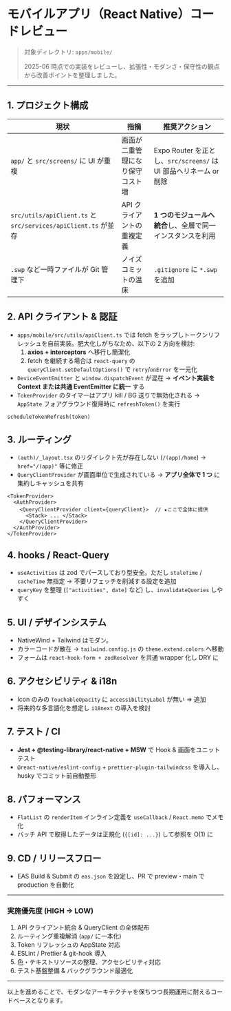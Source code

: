 # モバイルアプリ（React Native）コードレビュー

> 対象ディレクトリ: `apps/mobile/`
>
> 2025-06 時点での実装をレビューし、拡張性・モダンさ・保守性の観点から改善ポイントを整理しました。

---

## 1. プロジェクト構成

| 現状 | 指摘 | 推奨アクション |
|------|------|----------------|
| `app/` と `src/screens/` に UI が重複 | 画面が二重管理になり保守コスト増 | Expo Router を正とし、`src/screens/` は UI 部品へリネーム or 削除 |
| `src/utils/apiClient.ts` と `src/services/apiClient.ts` が並存 | API クライアントの重複定義 | **1 つのモジュールへ統合**し、全層で同一インスタンスを利用 |
| `.swp` など一時ファイルが Git 管理下 | ノイズコミットの温床 | `.gitignore` に `*.swp` を追加 |

## 2. API クライアント & 認証

* `apps/mobile/src/utils/apiClient.ts` では fetch をラップしトークンリフレッシュを自前実装。肥大化しがちなため、以下の 2 方向を検討:
  1. **axios + interceptors** へ移行し簡潔化
  2. fetch を継続する場合は `react-query` の `queryClient.setDefaultOptions()` で `retry`/`onError` を一元化
* `DeviceEventEmitter` と `window.dispatchEvent` が混在 → **イベント実装を Context または共通 EventEmitter に統一** する
* `TokenProvider` のタイマーはアプリ kill / BG 送りで無効化される → `AppState` フォアグラウンド復帰時に `refreshToken()` を実行

```30:78:apps/mobile/src/providers/TokenProvider.tsx
scheduleTokenRefresh(token)
```

## 3. ルーティング

* `(auth)/_layout.tsx` のリダイレクト先が存在しない (`/(app)/home`) → `href="/(app)"` 等に修正
* `QueryClientProvider` が画面単位で生成されている → **アプリ全体で 1 つ** に集約しキャッシュを共有

```1:19:apps/mobile/app/_layout.tsx
<TokenProvider>
  <AuthProvider>
    <QueryClientProvider client={queryClient}>  // ★ここで全体に提供
      <Stack> ... </Stack>
    </QueryClientProvider>
  </AuthProvider>
</TokenProvider>
```

## 4. hooks / React-Query

* `useActivities` は zod でパースしており型安全。ただし `staleTime` / `cacheTime` 無指定 → 不要リフェッチを削減する設定を追加
* `queryKey` を整理 (`["activities", date]` など) し、`invalidateQueries` しやすく

## 5. UI / デザインシステム

* NativeWind + Tailwind はモダン。
* カラーコードが散在 → `tailwind.config.js` の `theme.extend.colors` へ移動
* フォームは `react-hook-form + zodResolver` を共通 wrapper 化し DRY に

## 6. アクセシビリティ & i18n

* Icon のみの `TouchableOpacity` に `accessibilityLabel` が無い ⇒ 追加
* 将来的な多言語化を想定し `i18next` の導入を検討

## 7. テスト / CI

* **Jest + @testing-library/react-native + MSW** で Hook & 画面をユニットテスト
* `@react-native/eslint-config` + `prettier-plugin-tailwindcss` を導入し、husky でコミット前自動整形

## 8. パフォーマンス

* `FlatList` の `renderItem` インライン定義を `useCallback` / `React.memo` でメモ化
* バッチ API で取得したデータは正規化 (`{[id]: ...}`) して参照を O(1) に

## 9. CD / リリースフロー

* EAS Build & Submit の `eas.json` を設定し、PR で preview・main で production を自動化

---

### 実施優先度 (HIGH → LOW)
1. API クライアント統合 & QueryClient の全体配布
2. ルーティング重複解消 (`app/` に一本化)
3. Token リフレッシュの AppState 対応
4. ESLint / Prettier & git-hook 導入
5. 色・テキストリソースの整理、アクセシビリティ対応
6. テスト基盤整備 & バックグラウンド最適化

---

以上を進めることで、モダンなアーキテクチャを保ちつつ長期運用に耐えるコードベースとなります。 